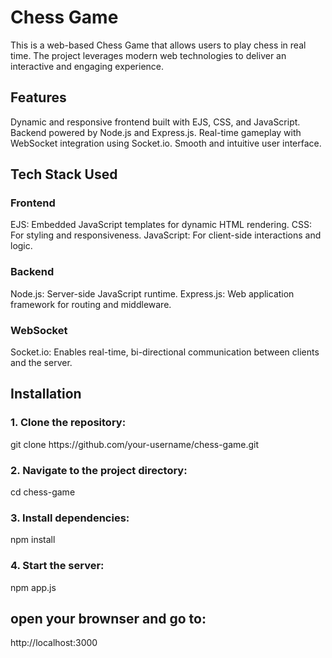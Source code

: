 <h1>Chess Game</h1>
  This is a web-based Chess Game that allows users to play chess in real time. The project leverages modern web technologies to deliver an interactive and engaging experience.

<h2>Features</h2>
  Dynamic and responsive frontend built with EJS, CSS, and JavaScript.
  Backend powered by Node.js and Express.js.
  Real-time gameplay with WebSocket integration using Socket.io.
  Smooth and intuitive user interface.

<h2>Tech Stack Used</h2>
  <h3>Frontend</h3>
    EJS: Embedded JavaScript templates for dynamic HTML rendering.
    CSS: For styling and responsiveness.
    JavaScript: For client-side interactions and logic.
  <h3>Backend</h3>
    Node.js: Server-side JavaScript runtime.
    Express.js: Web application framework for routing and middleware.
  <h3>WebSocket</h3>
    Socket.io: Enables real-time, bi-directional communication between clients and the server.

  <h2>Installation</h2>
    <h3>1. Clone the repository:</h3>
      git clone https://github.com/your-username/chess-game.git
    <h3>2. Navigate to the project directory:</h3>
      cd chess-game
    <h3>3. Install dependencies:</h3>
      npm install
    <h3>4. Start the server:</h3>
      npm app.js

<h2>open your brownser and go to:</h2>
    http://localhost:3000
